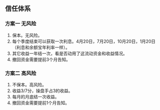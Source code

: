 ## 信任体系
### 方案一 无风险
1. 保本。无风险。
2. 每个季度结束可以获取一次利息。4月20日，7月20日，10月20日，1月20日（利息和余额宝年利率一样）。
3. 其它收益一年结一次，看是否动用了这流动资金和收益情况。
4. 撤回资金需要提前3个月告知。

### 方案二  高风险
1. 不保本。高风险。
2. 收益3/7分，操盘手占3的收益。
2. 每月的月底结一次收益。
3. 撤回资金需要提前1个月告知。